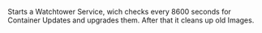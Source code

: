Starts a Watchtower Service, wich checks every 8600 seconds for Container Updates and upgrades them. After that it cleans up old Images.

